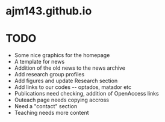 # ajm143.github.io

# TODO

* Some nice graphics for the homepage
* A template for news
* Addition of the old news to the news archive
* Add research group profiles
* Add figures and update Research section
* Add links to our codes -- optados, matador etc
* Publications need checking, addition of OpenAccess links
* Outeach page needs copying accross
* Need a "contact" section
* Teaching needs more content
